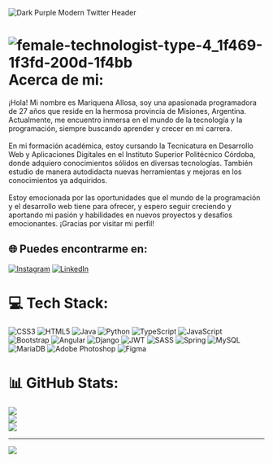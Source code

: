 ![Dark Purple Modern Twitter Header](https://user-images.githubusercontent.com/99567012/209244229-a30aa368-3089-46f8-9408-2fae1b67ab96.png)

  
# ![female-technologist-type-4_1f469-1f3fd-200d-1f4bb](https://user-images.githubusercontent.com/99567012/209244922-15c7ae43-4ed9-429d-9c99-b3c0cd4fb5ec.png) Acerca de mi: 
 ¡Hola! Mi nombre es Mariquena Allosa, soy una apasionada programadora de 27 años que reside en la hermosa provincia de Misiones, Argentina. Actualmente, me encuentro inmersa en el mundo de la tecnología y la programación, siempre buscando aprender y crecer en mi carrera.<br><br>En mi formación académica, estoy cursando la Tecnicatura en Desarrollo Web y Aplicaciones Digitales en el Instituto Superior Politécnico Córdoba, donde adquiero conocimientos sólidos en diversas tecnologías. También estudio de manera autodidacta nuevas herramientas y mejoras en los conocimientos ya adquiridos.<br><br>Estoy emocionada por las oportunidades que el mundo de la programación y el desarrollo web tiene para ofrecer, y espero seguir creciendo y aportando mi pasión y habilidades en nuevos proyectos y desafíos emocionantes. ¡Gracias por visitar mi perfil!
 
  
## 🌐 Puedes encontrarme en:
[![Instagram](https://img.shields.io/badge/Instagram-%23E4405F.svg?logo=Instagram&logoColor=white)](https://instagram.com/mariquenaallosa) [![LinkedIn](https://img.shields.io/badge/LinkedIn-%230077B5.svg?logo=linkedin&logoColor=white)](https://linkedin.com/in/mariquenaallosa) 

# 💻 Tech Stack:
![CSS3](https://img.shields.io/badge/css3-%231572B6.svg?style=for-the-badge&logo=css3&logoColor=white) ![HTML5](https://img.shields.io/badge/html5-%23E34F26.svg?style=for-the-badge&logo=html5&logoColor=white) ![Java](https://img.shields.io/badge/java-%23ED8B00.svg?style=for-the-badge&logo=java&logoColor=white) ![Python](https://img.shields.io/badge/python-3670A0?style=for-the-badge&logo=python&logoColor=ffdd54) ![TypeScript](https://img.shields.io/badge/typescript-%23007ACC.svg?style=for-the-badge&logo=typescript&logoColor=white) ![JavaScript](https://img.shields.io/badge/javascript-%23323330.svg?style=for-the-badge&logo=javascript&logoColor=%23F7DF1E) ![Bootstrap](https://img.shields.io/badge/bootstrap-%23563D7C.svg?style=for-the-badge&logo=bootstrap&logoColor=white) ![Angular](https://img.shields.io/badge/angular-%23DD0031.svg?style=for-the-badge&logo=angular&logoColor=white) ![Django](https://img.shields.io/badge/django-%23092E20.svg?style=for-the-badge&logo=django&logoColor=white) ![JWT](https://img.shields.io/badge/JWT-black?style=for-the-badge&logo=JSON%20web%20tokens) ![SASS](https://img.shields.io/badge/SASS-hotpink.svg?style=for-the-badge&logo=SASS&logoColor=white) ![Spring](https://img.shields.io/badge/spring-%236DB33F.svg?style=for-the-badge&logo=spring&logoColor=white) ![MySQL](https://img.shields.io/badge/mysql-%2300f.svg?style=for-the-badge&logo=mysql&logoColor=white) ![MariaDB](https://img.shields.io/badge/MariaDB-003545?style=for-the-badge&logo=mariadb&logoColor=white) ![Adobe Photoshop](https://img.shields.io/badge/adobephotoshop-%2331A8FF.svg?style=for-the-badge&logo=adobephotoshop&logoColor=white) 	![Figma](https://img.shields.io/badge/figma-%23F24E1E.svg?style=for-the-badge&logo=figma&logoColor=white)
# 📊 GitHub Stats:
![](https://github-readme-stats.vercel.app/api?username=mariquenaallosa&theme=jolly&hide_border=false&include_all_commits=false&count_private=false)<br/>
![](https://github-readme-streak-stats.herokuapp.com/?user=mariquenaallosa&theme=jolly&hide_border=false)<br/>
![](https://github-readme-stats.vercel.app/api/top-langs/?username=mariquenaallosa&theme=jolly&hide_border=false&include_all_commits=false&count_private=false&layout=compact)

---
[![](https://visitcount.itsvg.in/api?id=mariquenaallosa&icon=0&color=6)](https://visitcount.itsvg.in) 
  

